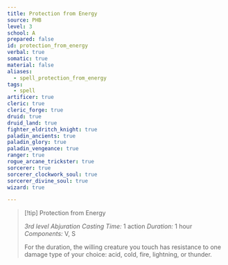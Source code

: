 ```yaml
---
title: Protection from Energy
source: PHB
level: 3
school: A
prepared: false
id: protection_from_energy
verbal: true
somatic: true
material: false
aliases:
  - spell_protection_from_energy
tags:
  - spell
artificer: true
cleric: true
cleric_forge: true
druid: true
druid_land: true
fighter_eldritch_knight: true
paladin_ancients: true
paladin_glory: true
paladin_vengeance: true
ranger: true
rogue_arcane_trickster: true
sorcerer: true
sorcerer_clockwork_soul: true
sorcerer_divine_soul: true
wizard: true

---
```

>[!tip] Protection from Energy
>
> *3rd level Abjuration*
> *Casting Time:* 1 action
> *Duration:* 1 hour
> *Components:* V, S
>
>For the duration, the willing creature you touch has resistance to one damage type of your choice: acid, cold, fire, lightning, or thunder.
>

